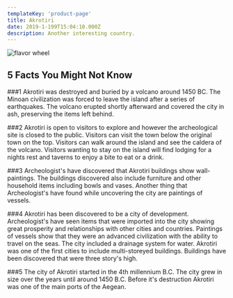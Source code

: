 ```yaml
---
templateKey: 'product-page'
title: Akrotiri
date: 2019-1-199T15:04:10.000Z
description: Another interesting country.
---
```


![flavor wheel](/img/flags/Akrotiri_Flag.png)

## 5 Facts You Might Not Know

###1
Akrotiri was destroyed and buried by a volcano around 1450 BC. The Minoan civilization was forced to leave the island after a series of earthquakes. The volcano erupted shortly afterward and covered the city in ash, preserving the items left behind.

###2
Akrotiri is open to visitors to explore and however the archeological site is closed to the public. Visitors can visit the town below the original town on the top. Visitors can walk around the island and see the caldera of the volcano. Visitors wanting to stay on the island will find lodging for a nights rest and taverns to enjoy a bite to eat or a drink.

###3
Archeologist's have discovered that Akrotiri buildings show wall-paintings. The buildings discovered also include furniture and other household items including bowls and vases. Another thing that Archeologist's have found while uncovering the city are paintings of vessels.

###4
Akrotiri has been discovered to be a city of development. Archeologist's have seen items that were imported into the city showing great prosperity and relationships with other cities and countries. Paintings of vessels show that they were an advanced civilization with the ability to travel on the seas. The city included a drainage system for water. Akrotiri was one of the first cities to include multi-storeyed buildings. Buildings have been discovered that were three story's high.

###5
The city of Akrotiri started in the 4th millennium B.C. The city grew in size over the years until around 1450 B.C. Before it's destruction Akrotiri was one of the main ports of the Aegean.
